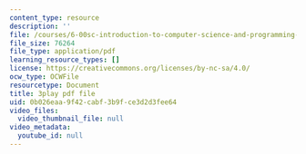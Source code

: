 ```yaml
---
content_type: resource
description: ''
file: /courses/6-00sc-introduction-to-computer-science-and-programming-spring-2011/0b026eaa9f42cabf3b9fce3d2d3fee64_A2WFReES8CY.pdf
file_size: 76264
file_type: application/pdf
learning_resource_types: []
license: https://creativecommons.org/licenses/by-nc-sa/4.0/
ocw_type: OCWFile
resourcetype: Document
title: 3play pdf file
uid: 0b026eaa-9f42-cabf-3b9f-ce3d2d3fee64
video_files:
  video_thumbnail_file: null
video_metadata:
  youtube_id: null
---
```

